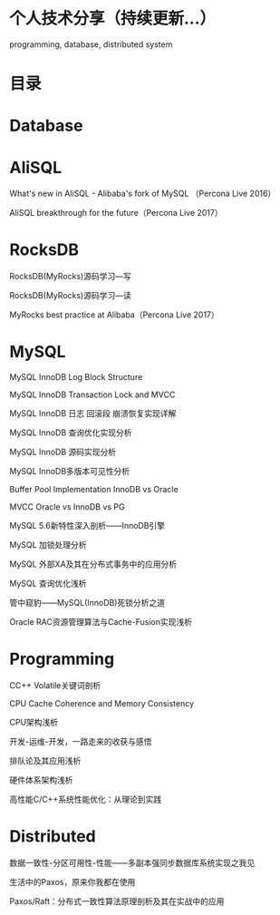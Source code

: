 # 个人技术分享（持续更新...）
programming, database, distributed system

# 目录
# Database
# AliSQL
What's new in AliSQL - Alibaba's fork of MySQL （Percona Live 2016）

AliSQL breakthrough for the future（Percona Live 2017）

# RocksDB
RocksDB(MyRocks)源码学习—写

RocksDB(MyRocks)源码学习—读

MyRocks best practice at Alibaba（Percona Live 2017）

# MySQL
MySQL InnoDB Log Block Structure

MySQL InnoDB Transaction Lock and MVCC

MySQL InnoDB 日志 回滚段 崩溃恢复实现详解

MySQL InnoDB 查询优化实现分析

MySQL InnoDB 源码实现分析

MySQL InnoDB多版本可见性分析

Buffer Pool Implementation InnoDB vs Oracle

MVCC Oracle vs InnoDB vs PG

MySQL 5.6新特性深入剖析——InnoDB引擎

MySQL 加锁处理分析

MySQL 外部XA及其在分布式事务中的应用分析

MySQL 查询优化浅析

管中窥豹——MySQL(InnoDB)死锁分析之道

Oracle RAC资源管理算法与Cache-Fusion实现浅析

# Programming
CC++ Volatile关键词剖析

CPU Cache Coherence and Memory Consistency

CPU架构浅析

开发-运维-开发，一路走来的收获与感悟

排队论及其应用浅析

硬件体系架构浅析

高性能C/C++系统性能优化：从理论到实践

# Distributed
数据一致性-分区可用性-性能——多副本强同步数据库系统实现之我见

生活中的Paxos，原来你我都在使用

Paxos/Raft：分布式一致性算法原理剖析及其在实战中的应用

